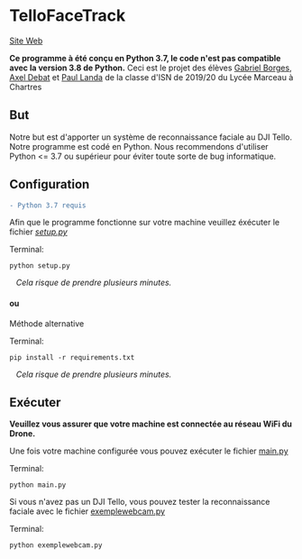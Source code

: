 # TelloFaceTrack

[Site Web](https://axeldebat.github.io/Tello-Face-Track/)

**Ce programme à été conçu en Python 3.7, le code n'est pas compatible avec la version 3.8 de Python.**
 Ceci est le projet des élèves [Gabriel Borges](https://github.com/gabrielsmborges), [Axel Debat](https://github.com/axeldebat) et [Paul Landa](https://github.com/padvan) de la classe d'ISN de 2019/20 du Lycée Marceau à Chartres

## But
Notre but est d'apporter un système de reconnaissance faciale au DJI Tello. Notre programme est codé en Python. Nous recommendons d'utiliser Python <= 3.7 ou supérieur pour éviter toute sorte de bug informatique.

## Configuration

```diff
- Python 3.7 requis
```
Afin que le programme fonctionne sur votre machine veuillez éxécuter le fichier [_setup.py_](setup.py)

Terminal:
```
python setup.py
```
&nbsp;&nbsp;
_Cela risque de prendre plusieurs minutes._

#### ou
Méthode alternative

Terminal: 
```
pip install -r requirements.txt
```
&nbsp;&nbsp;
_Cela risque de prendre plusieurs minutes._


## Exécuter

**Veuillez vous assurer que votre machine est connectée au réseau WiFi du Drone.**

Une fois votre machine configurée vous pouvez exécuter le fichier [main.py](main.py)

Terminal:
```
python main.py
```
Si vous n'avez pas un DJI Tello, vous pouvez tester la reconnaissance faciale avec le fichier [exemplewebcam.py](exemplewebcam.py)

Terminal:
```
python exemplewebcam.py
```
